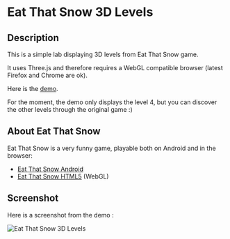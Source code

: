 # Eat That Snow 3D Levels

## Description
This is a simple lab displaying 3D levels from Eat That Snow game.

It uses Three.js and therefore requires a WebGL compatible browser (latest Firefox and Chrome are ok). 

Here is the [demo](http://labs.gtomee.com/ets-3D-levels/).

For the moment, the demo only displays the level 4, but you can discover the other levels through the original game :)

## About Eat That Snow
Eat That Snow is a very funny game, playable both on Android and in the browser:
* [Eat That Snow Android](https://play.google.com/store/apps/details?id=com.gtomee.eatthatsnow)
* [Eat That Snow HTML5](https://eatthatsnow.gtomee.com) (WebGL)

## Screenshot
Here is a screenshot from the demo :

![Eat That Snow 3D Levels](http://gtomee.com/wp-content/uploads/2012/08/eat_that_snow_3D_levels-e1345928452940.png "Eat That Snow 3D Levels")